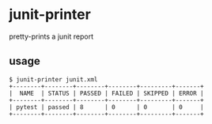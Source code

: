 # junit-printer

pretty-prints a junit report

## usage

```
$ junit-printer junit.xml
+--------+--------+--------+--------+---------+-------+
|  NAME  | STATUS | PASSED | FAILED | SKIPPED | ERROR |
+--------+--------+--------+--------+---------+-------+
| pytest | passed | 8      | 0      | 0       | 0     |
+--------+--------+--------+--------+---------+-------+
```
